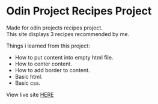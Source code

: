 # Odin Project Recipes Project

Made for odin projects recipes project.<br> 
This site displays 3 recipes recommended by me.

Things i learned from this project:

- How to put content into empty html file.
- How to center content.
- How to add border to content.
- Basic html.
- Basic css.

View live site <a href="[placeholder.com](https://xxnoc.github.io/odin-recipes/)https://xxnoc.github.io/odin-recipes/" target="_blank">HERE</a>
